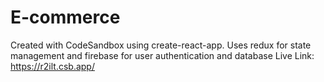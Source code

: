 # E-commerce
Created with CodeSandbox using create-react-app. Uses redux for state management and firebase for user authentication and database
Live Link: https://r2ilt.csb.app/

